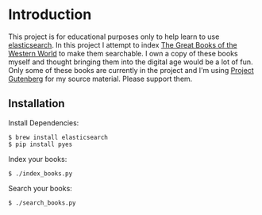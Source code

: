 # Introduction

This project is for educational purposes only to help learn to use
[elasticsearch](http://www.elasticsearch.org).  In this project I attempt
to index [The Great Books of the Western World](http://en.wikipedia.org/wiki/Great_Books_of_the_Western_World)
to make them searchable.  I own a copy of these books myself and thought
bringing them into the digital age would be a lot of fun.  Only some of these
books are currently in the project and I'm using [Project Gutenberg](http://www.gutenberg.org/)
for my source material.  Please support them.


## Installation

Install Dependencies:

    $ brew install elasticsearch
    $ pip install pyes

Index your books:

    $ ./index_books.py

Search your books:

    $ ./search_books.py

